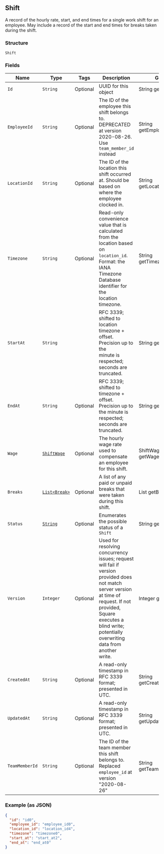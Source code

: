 ## Shift

A record of the hourly rate, start, and end times for a single work shift
for an employee. May include a record of the start and end times for breaks
taken during the shift.

### Structure

`Shift`

### Fields

| Name | Type | Tags | Description | Getter |
|  --- | --- | --- | --- | --- |
| `Id` | `String` | Optional | UUID for this object | String getId() |
| `EmployeeId` | `String` | Optional | The ID of the employee this shift belongs to. DEPRECATED at version 2020-08-26. Use `team_member_id` instead | String getEmployeeId() |
| `LocationId` | `String` | Optional | The ID of the location this shift occurred at. Should be based on<br>where the employee clocked in. | String getLocationId() |
| `Timezone` | `String` | Optional | Read-only convenience value that is calculated from the location based<br>on `location_id`. Format: the IANA Timezone Database identifier for the<br>location timezone. | String getTimezone() |
| `StartAt` | `String` |  | RFC 3339; shifted to location timezone + offset. Precision up to the<br>minute is respected; seconds are truncated. | String getStartAt() |
| `EndAt` | `String` | Optional | RFC 3339; shifted to timezone + offset. Precision up to the minute is<br>respected; seconds are truncated. | String getEndAt() |
| `Wage` | [`ShiftWage`](/doc/models/shift-wage.md) | Optional | The hourly wage rate used to compensate an employee for this shift. | ShiftWage getWage() |
| `Breaks` | [`List<Break>`](/doc/models/break.md) | Optional | A list of any paid or unpaid breaks that were taken during this shift. | List<Break> getBreaks() |
| `Status` | [`String`](/doc/models/shift-status.md) | Optional | Enumerates the possible status of a `Shift` | String getStatus() |
| `Version` | `Integer` | Optional | Used for resolving concurrency issues; request will fail if version<br>provided does not match server version at time of request. If not provided,<br>Square executes a blind write; potentially overwriting data from another<br>write. | Integer getVersion() |
| `CreatedAt` | `String` | Optional | A read-only timestamp in RFC 3339 format; presented in UTC. | String getCreatedAt() |
| `UpdatedAt` | `String` | Optional | A read-only timestamp in RFC 3339 format; presented in UTC. | String getUpdatedAt() |
| `TeamMemberId` | `String` | Optional | The ID of the team member this shift belongs to. Replaced `employee_id` at version "2020-08-26" | String getTeamMemberId() |

### Example (as JSON)

```json
{
  "id": "id0",
  "employee_id": "employee_id0",
  "location_id": "location_id4",
  "timezone": "timezone0",
  "start_at": "start_at2",
  "end_at": "end_at0"
}
```

